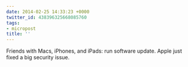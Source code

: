 ```yaml
---
date: 2014-02-25 14:33:23 +0000
twitter_id: 438396325668085760
tags:
- micropost
title: ''
---
```


Friends with Macs, iPhones, and iPads: run software update. Apple just fixed a big security issue.
